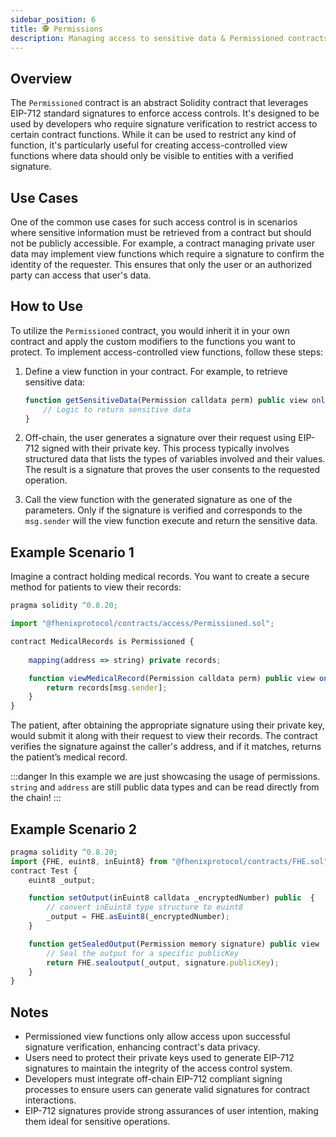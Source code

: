 ```yaml
---
sidebar_position: 6
title: 🕵️ Permissions
description: Managing access to sensitive data & Permissioned contracts 
---
```


## Overview

The `Permissioned` contract is an abstract Solidity contract that leverages EIP-712 standard signatures to enforce access controls. It's designed to be used by developers who require signature verification to restrict access to certain contract functions. While it can be used to restrict any kind of function, it's particularly useful for creating access-controlled view functions where data should only be visible to entities with a verified signature.

## Use Cases

One of the common use cases for such access control is in scenarios where sensitive information must be retrieved from a contract but should not be publicly accessible. For example, a contract managing private user data may implement view functions which require a signature to confirm the identity of the requester. This ensures that only the user or an authorized party can access that user's data.

## How to Use

To utilize the `Permissioned` contract, you would inherit it in your own contract and apply the custom modifiers to the functions you want to protect. To implement access-controlled view functions, follow these steps:

1. Define a view function in your contract. For example, to retrieve sensitive data:

    ```javascript
    function getSensitiveData(Permission calldata perm) public view onlySender(perm) returns (string memory) {
        // Logic to return sensitive data
    }
    ```

2. Off-chain, the user generates a signature over their request using EIP-712 signed with their private key. This process typically involves structured data that lists the types of variables involved and their values. The result is a signature that proves the user consents to the requested operation.

3. Call the view function with the generated signature as one of the parameters. Only if the signature is verified and corresponds to the `msg.sender` will the view function execute and return the sensitive data.

## Example Scenario 1

Imagine a contract holding medical records. You want to create a secure method for patients to view their records:

```javascript
pragma solidity ^0.8.20;

import "@fhenixprotocol/contracts/access/Permissioned.sol";

contract MedicalRecords is Permissioned {
    
    mapping(address => string) private records;

    function viewMedicalRecord(Permission calldata perm) public view onlySender(perm) returns (string memory) {
        return records[msg.sender];
    }
}
```

The patient, after obtaining the appropriate signature using their private key, would submit it along with their request to view their records. The contract verifies the signature against the caller's address, and if it matches, returns the patient’s medical record.

:::danger
In this example we are just showcasing the usage of permissions. `string` and `address` are still public data types and can be read directly from the chain!
:::

## Example Scenario 2

```javascript
pragma solidity ^0.8.20;
import {FHE, euint8, inEuint8} from "@fhenixprotocol/contracts/FHE.sol";
contract Test {
    euint8 _output;

    function setOutput(inEuint8 calldata _encryptedNumber) public  {
        // convert inEuint8 type structure to euint8 
        _output = FHE.asEuint8(_encryptedNumber);
    }

    function getSealedOutput(Permission memory signature) public view  returns (string memory) {
        // Seal the output for a specific publicKey
        return FHE.sealoutput(_output, signature.publicKey);
    }
}
```

## Notes

- Permissioned view functions only allow access upon successful signature verification, enhancing contract's data privacy.
- Users need to protect their private keys used to generate EIP-712 signatures to maintain the integrity of the access control system.
- Developers must integrate off-chain EIP-712 compliant signing processes to ensure users can generate valid signatures for contract interactions.
- EIP-712 signatures provide strong assurances of user intention, making them ideal for sensitive operations.

